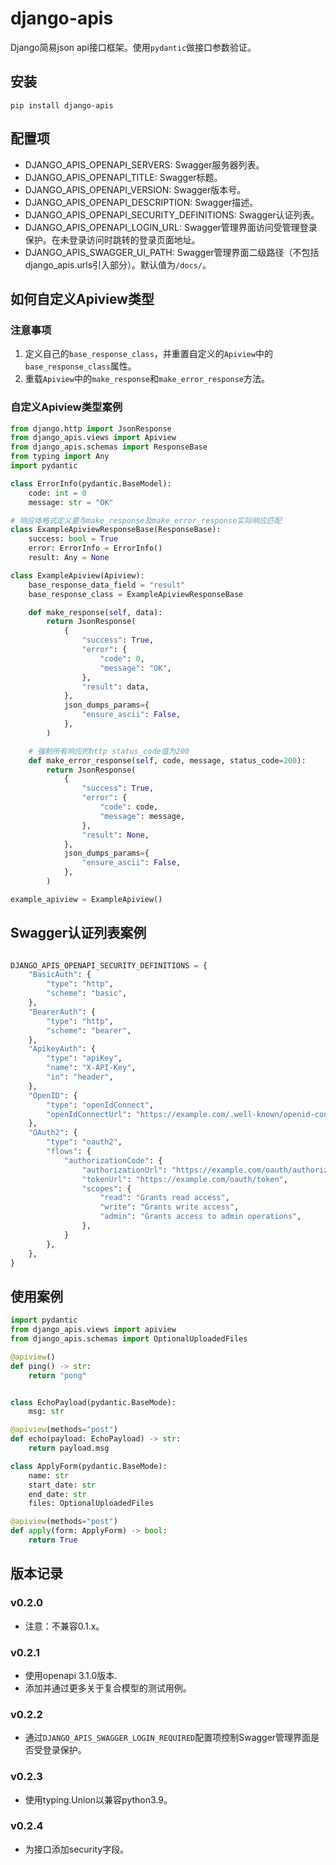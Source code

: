 # django-apis

Django简易json api接口框架。使用`pydantic`做接口参数验证。


## 安装

```
pip install django-apis
```

## 配置项

- DJANGO_APIS_OPENAPI_SERVERS: Swagger服务器列表。
- DJANGO_APIS_OPENAPI_TITLE: Swagger标题。
- DJANGO_APIS_OPENAPI_VERSION: Swagger版本号。
- DJANGO_APIS_OPENAPI_DESCRIPTION: Swagger描述。
- DJANGO_APIS_OPENAPI_SECURITY_DEFINITIONS: Swagger认证列表。
- DJANGO_APIS_OPENAPI_LOGIN_URL: Swagger管理界面访问受管理登录保护。在未登录访问时跳转的登录页面地址。
- DJANGO_APIS_SWAGGER_UI_PATH: Swagger管理界面二级路径（不包括django_apis.urls引入部分）。默认值为`/docs/`。

## 如何自定义Apiview类型

### 注意事项
1. 定义自己的`base_response_class`，并重置自定义的`Apiview`中的`base_response_class`属性。
1. 重载`Apiview`中的`make_response`和`make_error_response`方法。

### 自定义Apiview类型案例

```python
from django.http import JsonResponse
from django_apis.views import Apiview
from django_apis.schemas import ResponseBase
from typing import Any
import pydantic

class ErrorInfo(pydantic.BaseModel):
    code: int = 0
    message: str = "OK"

# 响应体格式定义要与make_response及make_error_response实际响应匹配
class ExampleApiviewResponseBase(ResponseBase):
    success: bool = True
    error: ErrorInfo = ErrorInfo()
    result: Any = None

class ExampleApiview(Apiview):
    base_response_data_field = "result"
    base_response_class = ExampleApiviewResponseBase

    def make_response(self, data):
        return JsonResponse(
            {
                "success": True,
                "error": {
                    "code": 0,
                    "message": "OK",
                },
                "result": data,
            },
            json_dumps_params={
                "ensure_ascii": False,
            },
        )

    # 强制所有响应的http status_code值为200
    def make_error_response(self, code, message, status_code=200):
        return JsonResponse(
            {
                "success": True,
                "error": {
                    "code": code,
                    "message": message,
                },
                "result": None,
            },
            json_dumps_params={
                "ensure_ascii": False,
            },
        )

example_apiview = ExampleApiview()

```

## Swagger认证列表案例

```python

DJANGO_APIS_OPENAPI_SECURITY_DEFINITIONS = {
    "BasicAuth": {
        "type": "http",
        "scheme": "basic",
    },
    "BearerAuth": {
        "type": "http",
        "scheme": "bearer",
    },
    "ApikeyAuth": {
        "type": "apiKey",
        "name": "X-API-Key",
        "in": "header",
    },
    "OpenID": {
        "type": "openIdConnect",
        "openIdConnectUrl": "https://example.com/.well-known/openid-configuration",
    },
    "OAuth2": {
        "type": "oauth2",
        "flows": {
            "authorizationCode": {
                "authorizationUrl": "https://example.com/oauth/authorize",
                "tokenUrl": "https://example.com/oauth/token",
                "scopes": {
                    "read": "Grants read access",
                    "write": "Grants write access",
                    "admin": "Grants access to admin operations",
                },
            }
        },
    },
}

```

## 使用案例

```python
import pydantic
from django_apis.views import apiview
from django_apis.schemas import OptionalUploadedFiles

@apiview()
def ping() -> str:
    return "pong"


class EchoPayload(pydantic.BaseMode):
    msg: str

@apiview(methods="post")
def echo(payload: EchoPayload) -> str:
    return payload.msg

class ApplyForm(pydantic.BaseMode):
    name: str
    start_date: str
    end_date: str
    files: OptionalUploadedFiles

@apiview(methods="post")
def apply(form: ApplyForm) -> bool:
    return True
```

## 版本记录

### v0.2.0

- 注意：不兼容0.1.x。

### v0.2.1

- 使用openapi 3.1.0版本.
- 添加并通过更多关于复合模型的测试用例。

### v0.2.2

- 通过`DJANGO_APIS_SWAGGER_LOGIN_REQUIRED`配置项控制Swagger管理界面是否受登录保护。

### v0.2.3

- 使用typing.Union以兼容python3.9。

### v0.2.4

- 为接口添加security字段。

